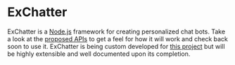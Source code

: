 # ExChatter

ExChatter is a [Node.js](http://nodejs.org/) framework for creating personalized chat bots. Take a look at the [proposed APIs](API/) to get a feel for how it will work and check back soon to use it. ExChatter is being custom developed for [this project](http://github.com/brannondorsey/exes) but will be highly extensible and well documented upon its completion.